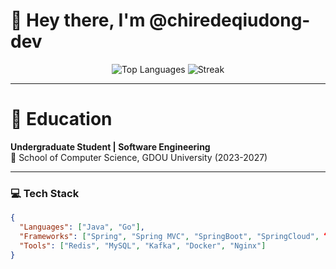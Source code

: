 # 👋 Hey there, I'm **@chiredeqiudong-dev**

<div align="center">
  <img src="https://github-readme-stats.vercel.app/api/top-langs/?username=chiredeqiudong-dev&layout=compact&theme=radical" alt="Top Languages" />
  <img src="https://github-readme-streak-stats.herokuapp.com/?user=chiredeqiudong-dev&theme=radical" alt="Streak" />
</div>

---

# 👋 Education

**Undergraduate Student | Software Engineering**  
🎯 School of Computer Science, GDOU University (2023-2027)  

---

### 💻 Tech Stack
```json
{
  "Languages": ["Java", "Go"],
  "Frameworks": ["Spring", "Spring MVC", "SpringBoot", "SpringCloud", “Mybatis”, "MyBatisPlus"],
  "Tools": ["Redis", "MySQL", "Kafka", "Docker", "Nginx"]
}
